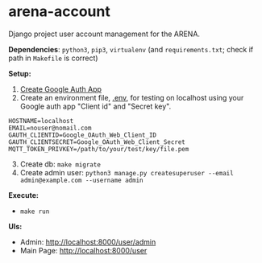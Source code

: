 # arena-account
Django project user account management for the ARENA.

**Dependencies**: `python3`, `pip3`, `virtualenv` (and `requirements.txt`; check if path in `Makefile` is correct)

**Setup:**
1. [Create Google Auth App](https://django-allauth.readthedocs.io/en/latest/providers.html#google)
2. Create an environment file, [.env](.env), for testing on localhost using your Google auth app "Client id" and "Secret key".
```env
HOSTNAME=localhost
EMAIL=nouser@nomail.com
GAUTH_CLIENTID=Google_OAuth_Web_Client_ID
GAUTH_CLIENTSECRET=Google_OAuth_Web_Client_Secret
MQTT_TOKEN_PRIVKEY=/path/to/your/test/key/file.pem
```
3. Create db: ```make migrate```
4. Create admin user: ```python3 manage.py createsuperuser --email admin@example.com --username admin```

**Execute:**
- ```make run```

**UIs:**
- Admin: [http://localhost:8000/user/admin](http://localhost:8000/user/admin)
- Main Page: [http://localhost:8000/user](http://localhost:8000/user)
